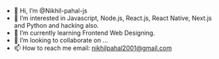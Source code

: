 - 👋 Hi, I’m @Nikhil-pahal-js
- 👀 I’m interested in Javascript, Node.js, React.js, React Native, Next.js and Python and hacking also.
- 🌱 I’m currently learning Frontend Web Designing.
- 💞️ I’m looking to collaborate on ... 
- 📫 How to reach me email: nikhilpahal2001@gmail.com
<!---
Nikhil-pahal-js/Nikhil-pahal-js is a ✨ special ✨ repository because its `README.md` (this file) appears on your GitHub profile.
You can click the Preview link to take a look at your changes.
--->
